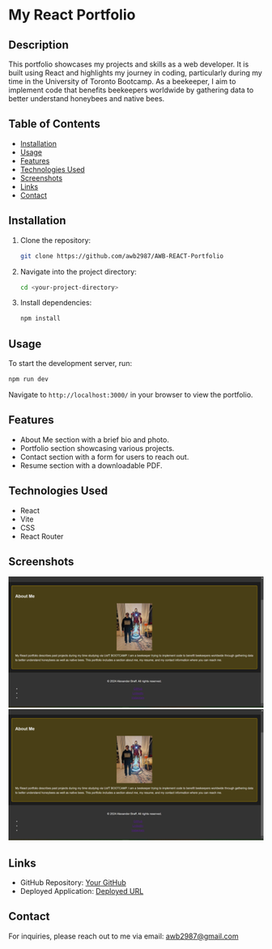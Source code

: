 # My React Portfolio

## Description
This portfolio showcases my projects and skills as a web developer. It is built using React and highlights my journey in coding, particularly during my time in the University of Toronto Bootcamp. As a beekeeper, I aim to implement code that benefits beekeepers worldwide by gathering data to better understand honeybees and native bees.

## Table of Contents
- [Installation](#installation)
- [Usage](#usage)
- [Features](#features)
- [Technologies Used](#technologies-used)
- [Screenshots](#screenshots)
- [Links](#links)
- [Contact](#contact)

## Installation
1. Clone the repository:
   ```bash
   git clone https://github.com/awb2987/AWB-REACT-Portfolio
   ```
2. Navigate into the project directory:
   ```bash
   cd <your-project-directory>
   ```
3. Install dependencies:
   ```bash
   npm install
   ```

## Usage
To start the development server, run:
```bash
npm run dev
```
Navigate to `http://localhost:3000/` in your browser to view the portfolio.

## Features
- About Me section with a brief bio and photo.
- Portfolio section showcasing various projects.
- Contact section with a form for users to reach out.
- Resume section with a downloadable PDF.

## Technologies Used
- React
- Vite
- CSS
- React Router

## Screenshots
![Screenshot of About Me Home Page Top](/src/assets/screenshots/Screenshot%20of%20AboutMe%20page%20top.png)
![Screenshot of About Me Home Page Bottom](/src/assets/screenshots/Screenshot%20of%20AboutMe%20page%20bottom.png)

## Links
- GitHub Repository: [Your GitHub](https://github.com/awb2987/AWB-REACT-Portfolio)
- Deployed Application: [Deployed URL](https://66ffd05a59d0c20008148a88--a-w-bee-portfolio.netlify.app/)

## Contact
For inquiries, please reach out to me via email: [awb2987@gmail.com](mailto:awb2987@gmail.com)
